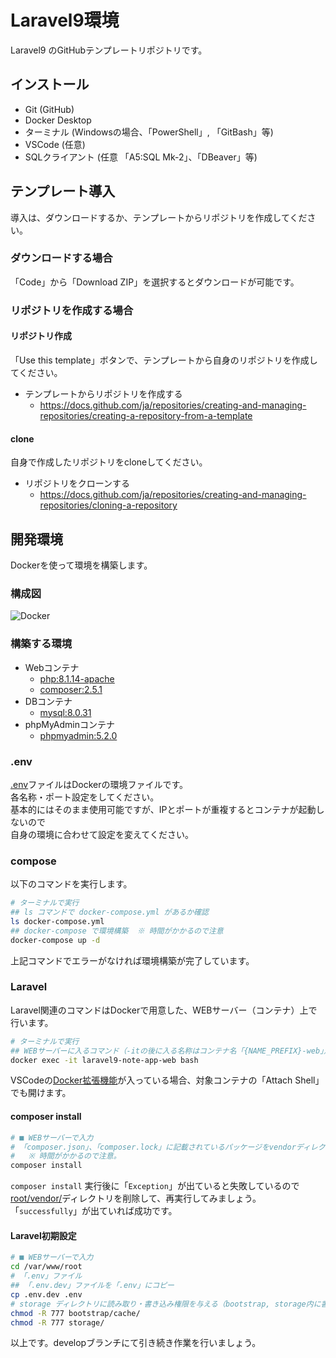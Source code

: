 # Laravel9環境

Laravel9 のGitHubテンプレートリポジトリです。

## インストール

- Git (GitHub)
- Docker Desktop
- ターミナル (Windowsの場合、「PowerShell」, 「GitBash」等)
- VSCode (任意)
- SQLクライアント (任意 「A5:SQL Mk-2」、「DBeaver」等)

## テンプレート導入

導入は、ダウンロードするか、テンプレートからリポジトリを作成してください。

### ダウンロードする場合

「Code」から「Download ZIP」を選択するとダウンロードが可能です。

### リポジトリを作成する場合

#### リポジトリ作成

「Use this template」ボタンで、テンプレートから自身のリポジトリを作成してください。

- テンプレートからリポジトリを作成する
  - <https://docs.github.com/ja/repositories/creating-and-managing-repositories/creating-a-repository-from-a-template>

#### clone

自身で作成したリポジトリをcloneしてください。

- リポジトリをクローンする
  - <https://docs.github.com/ja/repositories/creating-and-managing-repositories/cloning-a-repository>

## 開発環境

Dockerを使って環境を構築します。  

### 構成図

![Docker](./docs/images/docker.svg)

### 構築する環境

- Webコンテナ
  - [php:8.1.14-apache](https://hub.docker.com/_/php)
  - [composer:2.5.1](https://hub.docker.com/_/composer)
- DBコンテナ
  - [mysql:8.0.31](https://hub.docker.com/_/mysql)
- phpMyAdminコンテナ
  - [phpmyadmin:5.2.0](https://hub.docker.com/_/phpmyadmin)

### .env

[.env](./.env)ファイルはDockerの環境ファイルです。  
各名称・ポート設定をしてください。  
基本的にはそのまま使用可能ですが、IPとポートが重複するとコンテナが起動しないので  
自身の環境に合わせて設定を変えてください。

### compose

以下のコマンドを実行します。

```bash
# ターミナルで実行
## ls コマンドで docker-compose.yml があるか確認
ls docker-compose.yml
## docker-compose で環境構築  ※ 時間がかかるので注意
docker-compose up -d
```

上記コマンドでエラーがなければ環境構築が完了しています。

### Laravel

Laravel関連のコマンドはDockerで用意した、WEBサーバー（コンテナ）上で行います。

```bash
# ターミナルで実行
## WEBサーバーに入るコマンド（-itの後に入る名称はコンテナ名「{NAME_PREFIX}-web」）
docker exec -it laravel9-note-app-web bash
```

VSCodeの[Docker拡張機能](https://marketplace.visualstudio.com/items?itemName=ms-azuretools.vscode-docker)が入っている場合、対象コンテナの「Attach Shell」でも開けます。  

#### composer install

```bash
# ■ WEBサーバーで入力
# 「composer.json」、「composer.lock」に記載されているパッケージをvendorディレクトリにインストール
#   ※ 時間がかかるので注意。
composer install
```

`composer install` 実行後に「`Exception`」が出ていると失敗しているので  
[root/vendor/](./root/vendor/)ディレクトリを削除して、再実行してみましょう。  
「`successfully`」が出ていれば成功です。

#### Laravel初期設定

```bash
# ■ WEBサーバーで入力
cd /var/www/root
# 「.env」ファイル
## 「.env.dev」ファイルを「.env」にコピー
cp .env.dev .env
# storage ディレクトリに読み取り・書き込み権限を与える（bootstrap, storage内に書き込み（ログ出力時等）に「Permission denied」のエラーが発生する）
chmod -R 777 bootstrap/cache/
chmod -R 777 storage/
```

以上です。developブランチにて引き続き作業を行いましょう。
